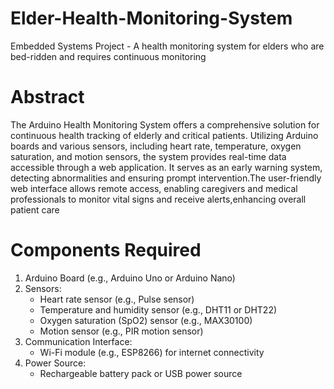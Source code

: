 # Elder-Health-Monitoring-System
Embedded Systems Project - A health monitoring system for elders who are bed-ridden and requires continuous monitoring

# Abstract
The Arduino Health Monitoring System offers a comprehensive solution for continuous health tracking of elderly and critical patients. Utilizing Arduino boards and various sensors, including heart rate, temperature, oxygen saturation, and motion sensors, the system provides real-time data accessible through a web application. It serves as an early warning system, detecting abnormalities and ensuring prompt intervention.The user-friendly web interface allows remote access, enabling caregivers and medical professionals to monitor vital signs and receive alerts,enhancing overall patient care

# Components Required
1. Arduino Board (e.g., Arduino Uno or Arduino Nano)
2. Sensors:
   - Heart rate sensor (e.g., Pulse sensor)
   - Temperature and humidity sensor (e.g., DHT11 or DHT22)
   - Oxygen saturation (SpO2) sensor (e.g., MAX30100)
   - Motion sensor (e.g., PIR motion sensor)
3. Communication Interface:
   - Wi-Fi module (e.g., ESP8266) for internet connectivity
4. Power Source:
   - Rechargeable battery pack or USB power source
